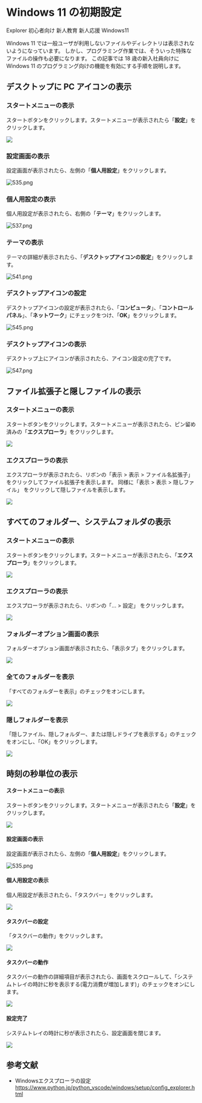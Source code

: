 # Windows 11 の初期設定
Explorer
初心者向け
新人教育
新人応援
Windows11

Windows 11 では一般ユーザが利用しないファイルやディレクトリは表示されないようになっています。
しかし、プログラミング作業では、そういった特殊なファイルの操作も必要になります。
この記事では 18 歳の新入社員向けに Windows 11 のプログラミング向けの機能を有効にする手順を説明します。

## デスクトップに PC アイコンの表示
### スタートメニューの表示
スタートボタンをクリックします。スタートメニューが表示されたら「**設定**」をクリックします。

![](103_usermenu.png)

### 設定画面の表示
設定画面が表示されたら、左側の「**個人用設定**」をクリックします。

![535.png](https://qiita-image-store.s3.ap-northeast-1.amazonaws.com/0/3160433/36a68e31-97a5-5c39-3b63-05f58490a430.png)

### 個人用設定の表示
個人用設定が表示されたら、右側の「**テーマ**」をクリックします。

![537.png](https://qiita-image-store.s3.ap-northeast-1.amazonaws.com/0/3160433/10a62f58-ba60-15b9-bace-6932e879f11b.png)

### テーマの表示
テーマの詳細が表示されたら、「**デスクトップアイコンの設定**」をクリックします。

![541.png](https://qiita-image-store.s3.ap-northeast-1.amazonaws.com/0/3160433/94053f32-03c8-a558-00b1-6fe270dbb3bf.png)

### デスクトップアイコンの設定
デスクトップアイコンの設定が表示されたら、「**コンピュータ**」、「**コントロールパネル**」、「**ネットワーク**」にチェックをつけ、「**OK**」をクリックします。

![545.png](https://qiita-image-store.s3.ap-northeast-1.amazonaws.com/0/3160433/e29d5223-d779-0df8-c7df-f0d3ec14914e.png)

### デスクトップアイコンの表示
デスクトップ上にアイコンが表示されたら、アイコン設定の完了です。

![547.png](https://qiita-image-store.s3.ap-northeast-1.amazonaws.com/0/3160433/2112f845-d2f6-c182-dc94-ea03ed27eaa5.png)

## ファイル拡張子と隠しファイルの表示
### スタートメニューの表示
スタートボタンをクリックします。スタートメニューが表示されたら、ピン留め済みの「**エクスプローラ**」をクリックします。

![](103_usermenu.png)

### エクスプローラの表示
エクスプローラが表示されたら、リボンの「表示 > 表示 > ファイル名拡張子」 をクリックしてファイル拡張子を表示します。
同様に「表示 > 表示 > 隠しファイル」 をクリックして隠しファイルを表示します。

![](123.png)

## すべてのフォルダー、システムフォルダの表示
### スタートメニューの表示
スタートボタンをクリックします。スタートメニューが表示されたら、「**エクスプローラ**」をクリックします。

![](103_usermenu.png)

### エクスプローラの表示
エクスプローラが表示されたら、リボンの「... > 設定」 をクリックします。

![](131.png)

### フォルダーオプション画面の表示
フォルダーオプション画面が表示されたら、「表示タブ」をクリックします。

![](133.png)

### 全てのフォルダーを表示
「すべてのフォルダーを表示」のチェックをオンにします。

![](135.png)

### 隠しフォルダーを表示
「隠しファイル、隠しフォルダー、または隠しドライブを表示する」のチェックをオンにし、「OK」をクリックします。

![](137.png)

## 時刻の秒単位の表示
#### スタートメニューの表示
スタートボタンをクリックします。スタートメニューが表示されたら「**設定**」をクリックします。

![](103_usermenu.png)

#### 設定画面の表示
設定画面が表示されたら、左側の「**個人用設定**」をクリックします。

![535.png](https://qiita-image-store.s3.ap-northeast-1.amazonaws.com/0/3160433/36a68e31-97a5-5c39-3b63-05f58490a430.png)

#### 個人用設定の表示
個人用設定が表示されたら、「タスクバー」をクリックします。

![](141.png)

#### タスクバーの設定
「タスクバーの動作」をクリックします。

![](143.png)

#### タスクバーの動作
タスクバーの動作の詳細項目が表示されたら、画面をスクロールして、「システムトレイの時計に秒を表示する(電力消費が増加します)」のチェックをオンにします。

![](147.png)

#### 設定完了
システムトレイの時計に秒が表示されたら、設定画面を閉じます。

![](149.png)

## 参考文献
- Windowsエクスプローラの設定
https://www.python.jp/python_vscode/windows/setup/config_explorer.html
